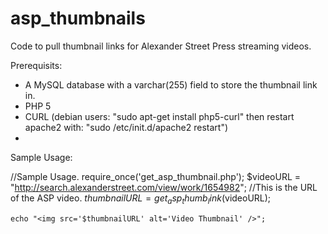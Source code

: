 # asp_thumbnails

Code to pull thumbnail links for Alexander Street Press streaming videos.

Prerequisits: 
  * A MySQL database with a varchar(255) field to store the thumbnail link in.
  * PHP 5
  * CURL (debian users: "sudo apt-get install php5-curl" then restart apache2 with: "sudo /etc/init.d/apache2 restart")
  * 

Sample Usage: 

  //Sample Usage. 
	require_once('get_asp_thumbnail.php');
	$videoURL = "http://search.alexanderstreet.com/view/work/1654982"; //This is the URL of the ASP video. 
	$thumbnailURL = get_asp_thumb_link($videoURL);
	
	echo "<img src='$thumbnailURL' alt='Video Thumbnail' />";


